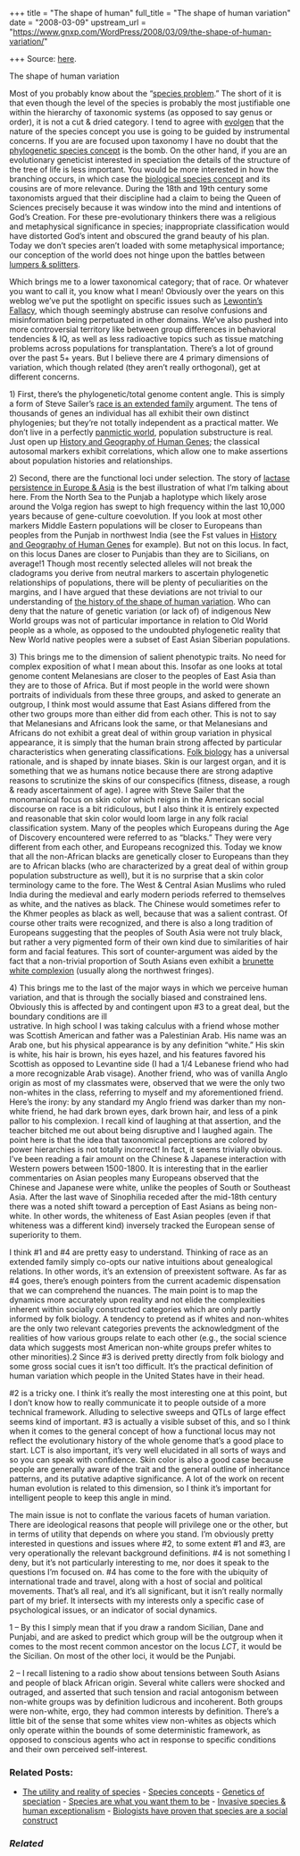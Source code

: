 +++
title = "The shape of human"
full_title = "The shape of human variation"
date = "2008-03-09"
upstream_url = "https://www.gnxp.com/WordPress/2008/03/09/the-shape-of-human-variation/"

+++
Source: [here](https://www.gnxp.com/WordPress/2008/03/09/the-shape-of-human-variation/).

The shape of human variation

Most of you probably know about the “[species problem](https://en.wikipedia.org/wiki/Species_problem).” The short of it is that even though the level of the species is probably the most justifiable one within the hierarchy of taxonomic systems (as opposed to say genus or order), it is not a cut & dried category. I tend to agree with [evolgen](http://scienceblogs.com/evolgen/2007/01/species_concepts_are_dynamic.php) that the nature of the species concept you use is going to be guided by instrumental concerns. If you are are focused upon taxonomy I have no doubt that the [phylogenetic species concept](https://en.wikipedia.org/wiki/Phylogenetics) is the bomb. On the other hand, if you are an evolutionary geneticist interested in speciation the details of the structure of the tree of life is less important. You would be more interested in how the branching occurs, in which case the [biological species concept](http://evolution.berkeley.edu/evosite/evo101/VA1BioSpeciesConcept.shtml) and its cousins are of more relevance. During the 18th and 19th century some taxonomists argued that their discipline had a claim to being the Queen of Sciences precisely because it was window into the mind and intentions of God’s Creation. For these pre-evolutionary thinkers there was a religious and metaphysical significance in species; inappropriate classification would have distorted God’s intent and obscured the grand beauty of his plan. Today we don’t species aren’t loaded with some metaphysical importance; our conception of the world does not hinge upon the battles between [lumpers & splitters](https://en.wikipedia.org/wiki/Lumpers_and_splitters#Lumping_and_splitting_in_biology).

Which brings me to a lower taxonomical category; that of race. Or whatever you want to call it, you know what I mean! Obviously over the years on this weblog we’ve put the spotlight on specific issues such as [Lewontin’s Fallacy](https://en.wikipedia.org/wiki/Lewontin%27s_Fallacy), which though seemingly abstruse can resolve confusions and misinformation being perpetuated in other domains. We’ve also pushed into more controversial territory like between group differences in behavioral tendencies & IQ, as well as less radioactive topics such as tissue matching problems across populations for transplantation. There’s a lot of ground over the past 5+ years. But I believe there are 4 primary dimensions of variation, which though related (they aren’t really orthogonal), get at different concerns.

1\) First, there’s the phylogenetic/total genome content angle. This is simply a form of Steve Sailer’s [race is an extended family](http://www.isteve.com/makingsense.htm) argument. The tens of thousands of genes an individual has all exhibit their own distinct phylogenies; but they’re not totally independent as a practical matter. We don’t live in a perfectly [panmictic world](http://www.biochem.northwestern.edu/holmgren/Glossary/Definitions/Def-P/panmictic.html), population substructure is real. Just open up [History and Geography of Human Genes](https://www.amazon.com/exec/obidos/ASIN/0691029059/geneexpressio-20); the classical autosomal markers exhibit correlations, which allow one to make assertions about population histories and relationships.

2\) Second, there are the functional loci under selection. The story of [lactase persistence in Europe & Asia](https://www.gnxp.com/blog/2007/08/lactase-persistence-in-eurasia.php) is the best illustration of what I’m talking about here. From the North Sea to the Punjab a haplotype which likely arose around the Volga region has swept to high frequency within the last 10,000 years because of gene-culture coevolution. If you look at most other markers Middle Eastern populations will be closer to Europeans than peoples from the Punjab in northwest India (see the Fst values in [History and Geography of Human Genes](https://www.amazon.com/exec/obidos/ASIN/0691029059/geneexpressio-20) for example). But not on this locus. In fact, on this locus Danes are closer to Punjabis than they are to Sicilians, on average!1 Though most recently selected alleles will not break the cladograms you derive from neutral markers to ascertain phylogenetic relationships of populations, there will be plenty of peculiarities on the margins, and I have argued that these deviations are not trivial to our understanding of [the history of the shape of human variation](https://www.gnxp.com/blog/2007/09/new-races-of-man.php). Who can deny that the nature of genetic variation (or lack of) of indigenous New World groups was not of particular importance in relation to Old World people as a whole, as opposed to the undoubted phylogenetic reality that New World native peoples were a subset of East Asian Siberian populations.

3\) This brings me to the dimension of salient phenotypic traits. No need for complex exposition of what I mean about this. Insofar as one looks at total genome content Melanesians are closer to the peoples of East Asia than they are to those of Africa. But if most people in the world were shown portraits of individuals from these three groups, and asked to generate an outgroup, I think most would assume that East Asians differed from the other two groups more than either did from each other. This is not to say that Melanesians and Africans look the same, or that Melanesians and Africans do not exhibit a great deal of within group variation in physical appearance, it is simply that the human brain strong affected by particular characteristics when generating classifications. [Folk biology](https://en.wikipedia.org/wiki/Folk_biology) has a universal rationale, and is shaped by innate biases. Skin is our largest organ, and it is something that we as humans notice because there are strong adaptive reasons to scrutinize the skins of our conspecifics (fitness, disease, a rough & ready ascertainment of age). I agree with Steve Sailer that the monomanical focus on skin color which reigns in the American social discourse on race is a bit ridiculous, but I also think it is entirely expected and reasonable that skin color would loom large in any folk racial classification system. Many of the peoples which Europeans during the Age of Discovery encountered were referred to as “blacks.” They were very different from each other, and Europeans recognized this. Today we know that all the non-African blacks are genetically closer to Europeans than they are to African blacks (who are characterized by a great deal of within group population substructure as well), but it is no surprise that a skin color terminology came to the fore. The West & Central Asian Muslims who ruled India during the medieval and early modern periods referred to themselves as white, and the natives as black. The Chinese would sometimes refer to the Khmer peoples as black as well, because that was a salient contrast. Of course other traits were recognized, and there is also a long tradition of Europeans suggesting that the peoples of South Asia were not truly black, but rather a very pigmented form of their own kind due to similarities of hair form and facial features. This sort of counter-argument was aided by the fact that a non-trivial proportion of South Asians even exhibit a [brunette white complexion](https://www.imdb.com/media/rm3421082112/nm0006433) (usually along the northwest fringes).

4\) This brings me to the last of the major ways in which we perceive human variation, and that is through the socially biased and constrained lens. Obviously this is affected by and contingent upon \#3 to a great deal, but the boundary conditions are ill  
ustrative. In high school I was taking calculus with a friend whose mother was Scottish American and father was a Palestinian Arab. His name was an Arab one, but his physical appearance is by any definition “white.” His skin is white, his hair is brown, his eyes hazel, and his features favored his Scottish as opposed to Levantine side (I had a 1/4 Lebanese friend who had a more recognizable Arab visage). Another friend, who was of vanilla Anglo origin as most of my classmates were, observed that we were the only two non-whites in the class, referring to myself and my aforementioned friend. Here’s the irony: by any standard my Anglo friend was darker than my non-white friend, he had dark brown eyes, dark brown hair, and less of a pink pallor to his complexion. I recall kind of laughing at that assertion, and the teacher bitched me out about being disruptive and I laughed again. The point here is that the idea that taxonomical perceptions are colored by power hierarchies is not totally incorrect! In fact, it seems trivially obvious. I’ve been reading a fair amount on the Chinese & Japanese interaction with Western powers between 1500-1800. It is interesting that in the earlier commentaries on Asian peoples many Europeans observed that the Chinese and Japanese were white, unlike the peoples of South or Southeast Asia. After the last wave of Sinophilia receded after the mid-18th century there was a noted shift toward a perception of East Asians as being non-white. In other words, the whiteness of East Asian peoples (even if that whiteness was a different kind) inversely tracked the European sense of superiority to them.

I think \#1 and \#4 are pretty easy to understand. Thinking of race as an extended family simply co-opts our native intuitions about genealogical relations. In other words, it’s an extension of preexistent software. As far as \#4 goes, there’s enough pointers from the current academic dispensation that we can comprehend the nuances. The main point is to map the dynamics more accurately upon reality and not elide the complexities inherent within socially constructed categories which are only partly informed by folk biology. A tendency to pretend as if whites and non-whites are the only two relevant categories prevents the acknowledgment of the realities of how various groups relate to each other (e.g., the social science data which suggests most American non-white groups prefer whites to other minorities).2 Since \#3 is derived pretty directly from folk biology and some gross social cues it isn’t too difficult. It’s the practical definition of human variation which people in the United States have in their head.

\#2 is a tricky one. I think it’s really the most interesting one at this point, but I don’t know how to really communicate it to people outside of a more technical framework. Alluding to selective sweeps and QTLs of large effect seems kind of important. \#3 is actually a visible subset of this, and so I think when it comes to the general concept of how a functional locus may not reflect the evolutionary history of the whole genome that’s a good place to start. LCT is also important, it’s very well elucidated in all sorts of ways and so you can speak with confidence. Skin color is also a good case because people are generally aware of the trait and the general outline of inheritance patterns, and its putative adaptive significance. A lot of the work on recent human evolution is related to this dimension, so I think it’s important for intelligent people to keep this angle in mind.

The main issue is not to conflate the various facets of human variation. There are ideological reasons that people will privilege one or the other, but in terms of utility that depends on where you stand. I’m obviously pretty interested in questions and issues where \#2, to some extent \#1 and \#3, are very operationally the relevant background definitions. \#4 is not something I deny, but it’s not particularly interesting to me, nor does it speak to the questions I’m focused on. \#4 has come to the fore with the ubiquity of international trade and travel, along with a host of social and political movements. That’s all real, and it’s all significant, but it isn’t really normally part of my brief. It intersects with my interests only a specific case of psychological issues, or an indicator of social dynamics.

1 – By this I simply mean that if you draw a random Sicilian, Dane and Punjabi, and are asked to predict which group will be the outgroup when it comes to the most recent common ancestor on the locus *LCT*, it would be the Sicilian. On most of the other loci, it would be the Punjabi.

2 – I recall listening to a radio show about tensions between South Asians and people of black African origin. Several white callers were shocked and outraged, and asserted that such tension and racial antogonism between non-white groups was by definition ludicrous and incoherent. Both groups were non-white, ergo, they had common interests by definition. There’s a little bit of the sense that some whites view non-whites as objects which only operate within the bounds of some deterministic framework, as opposed to conscious agents who act in response to specific conditions and their own perceived self-interest.

### Related Posts:

- [The utility and reality of
  species](https://www.gnxp.com/WordPress/2012/05/24/the-utility-and-reality-of-species/) - [Species
  concepts](https://www.gnxp.com/WordPress/2005/07/14/species-concepts/) - [Genetics of
  speciation](https://www.gnxp.com/WordPress/2007/04/27/genetics-of-speciation/) - [Species are what you want them to
  be](https://www.gnxp.com/WordPress/2018/01/29/species-are-what-you-want-them-to-be/) - [Invasive species & human
  exceptionalism](https://www.gnxp.com/WordPress/2009/08/13/invasive-species-human-exceptionalism/) - [Biologists have proven that species are a social
  construct](https://www.gnxp.com/WordPress/2015/12/07/biologists-have-problem-that-species-are-a-social-construct/)

### *Related*

[](https://www.addtoany.com/add_to/facebook?linkurl=https%3A%2F%2Fwww.gnxp.com%2FWordPress%2F2008%2F03%2F09%2Fthe-shape-of-human-variation%2F&linkname=The%20shape%20of%20human%20variation "Facebook")[](https://www.addtoany.com/add_to/twitter?linkurl=https%3A%2F%2Fwww.gnxp.com%2FWordPress%2F2008%2F03%2F09%2Fthe-shape-of-human-variation%2F&linkname=The%20shape%20of%20human%20variation "Twitter")[](https://www.addtoany.com/add_to/email?linkurl=https%3A%2F%2Fwww.gnxp.com%2FWordPress%2F2008%2F03%2F09%2Fthe-shape-of-human-variation%2F&linkname=The%20shape%20of%20human%20variation "Email")[](https://www.addtoany.com/share)
